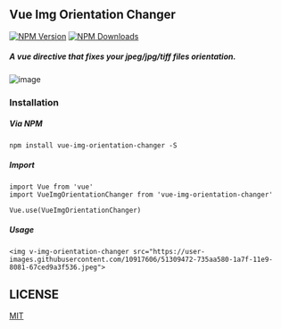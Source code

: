 ## Vue Img Orientation Changer

[![NPM Version][npm-image]][npm-url]
[![NPM Downloads][downloads-image]][downloads-url]

##### A vue directive that fixes your jpeg/jpg/tiff files orientation.

![image](https://user-images.githubusercontent.com/10917606/51384914-b0469b00-1b58-11e9-924b-53c8ae374c2c.png)


### Installation

##### Via NPM
```
npm install vue-img-orientation-changer -S
```

##### Import 
```
import Vue from 'vue'
import VueImgOrientationChanger from 'vue-img-orientation-changer'

Vue.use(VueImgOrientationChanger)
```

##### Usage
```
<img v-img-orientation-changer src="https://user-images.githubusercontent.com/10917606/51309472-735aa580-1a7f-11e9-8081-67ced9a3f536.jpeg">
```

## LICENSE

[MIT](LICENSE)

[npm-image]: https://img.shields.io/npm/v/vue-img-orientation-changer.svg
[npm-url]: https://npmjs.org/package/vue-img-orientation-changer
[downloads-image]: https://img.shields.io/npm/dm/vue-img-orientation-changer.svg
[downloads-url]: https://npmjs.org/package/vue-img-orientation-changer
